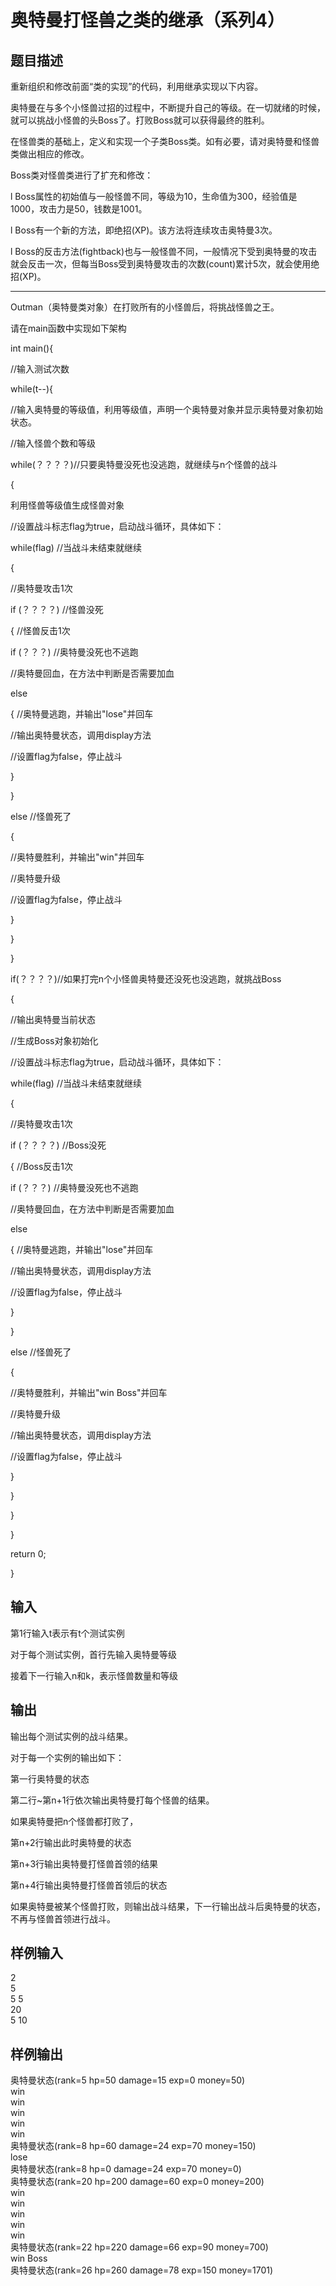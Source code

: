  # 奥特曼打怪兽之类的继承（系列4）  
  
 ## 题目描述  
 重新组织和修改前面“类的实现”的代码，利用继承实现以下内容。  
   
 奥特曼在与多个小怪兽过招的过程中，不断提升自己的等级。在一切就绪的时候，就可以挑战小怪兽的头Boss了。打败Boss就可以获得最终的胜利。  
   
 在怪兽类的基础上，定义和实现一个子类Boss类。如有必要，请对奥特曼和怪兽类做出相应的修改。  
   
 Boss类对怪兽类进行了扩充和修改：  
   
 l  Boss属性的初始值与一般怪兽不同，等级为10，生命值为300，经验值是1000，攻击力是50，钱数是1001。  
   
 l  Boss有一个新的方法，即绝招(XP)。该方法将连续攻击奥特曼3次。  
   
 l  Boss的反击方法(fightback)也与一般怪兽不同，一般情况下受到奥特曼的攻击就会反击一次，但每当Boss受到奥特曼攻击的次数(count)累计5次，就会使用绝招(XP)。  
   
   
   
 *******************************************************************************  
   
 Outman（奥特曼类对象）在打败所有的小怪兽后，将挑战怪兽之王。  
   
 请在main函数中实现如下架构  
   
 int main(){  
   
 //输入测试次数  
   
   
   
 while(t--){  
   
 //输入奥特曼的等级值，利用等级值，声明一个奥特曼对象并显示奥特曼对象初始状态。  
   
 //输入怪兽个数和等级  
   
   
   
 while(？？？？)//只要奥特曼没死也没逃跑，就继续与n个怪兽的战斗  
   
 {  
   
 利用怪兽等级值生成怪兽对象  
   
   
   
 //设置战斗标志flag为true，启动战斗循环，具体如下：  
   
 while(flag) //当战斗未结束就继续  
   
 {  
   
 //奥特曼攻击1次  
   
 if (？？？？)  //怪兽没死  
   
 {   //怪兽反击1次  
   
   
   
 if (？？？)       //奥特曼没死也不逃跑  
   
 //奥特曼回血，在方法中判断是否需要加血  
   
   
   
 else  
   
 {   //奥特曼逃跑，并输出"lose"并回车  
   
   
   
 //输出奥特曼状态，调用display方法  
   
   
   
 //设置flag为false，停止战斗  
   
   
   
 }  
   
 }  
   
 else //怪兽死了  
   
 {  
   
 //奥特曼胜利，并输出"win"并回车  
   
   
   
 //奥特曼升级  
   
   
   
 //设置flag为false，停止战斗  
   
   
   
 }  
   
 }  
   
 }  
   
   
   
 if(？？？？)//如果打完n个小怪兽奥特曼还没死也没逃跑，就挑战Boss  
   
 {  
   
 //输出奥特曼当前状态  
   
   
   
 //生成Boss对象初始化  
   
   
   
   
   
 //设置战斗标志flag为true，启动战斗循环，具体如下：  
   
   
   
 while(flag) //当战斗未结束就继续  
   
 {  
   
 //奥特曼攻击1次  
   
   
   
 if (？？？？)  //Boss没死  
   
 {   //Boss反击1次  
   
   
   
 if (？？？)       //奥特曼没死也不逃跑  
   
 //奥特曼回血，在方法中判断是否需要加血  
   
   
   
 else  
   
 {   //奥特曼逃跑，并输出"lose"并回车  
   
   
   
 //输出奥特曼状态，调用display方法  
   
   
   
 //设置flag为false，停止战斗  
   
   
   
 }  
   
 }  
   
   
   
 else //怪兽死了  
   
 {  
   
 //奥特曼胜利，并输出"win Boss"并回车  
   
   
   
 //奥特曼升级  
   
   
   
 //输出奥特曼状态，调用display方法  
   
   
   
 //设置flag为false，停止战斗  
   
   
   
 }  
   
 }  
   
 }  
   
 }  
   
 return 0;  
   
 }  
   
   
 ## 输入  
 第1行输入t表示有t个测试实例  
   
 对于每个测试实例，首行先输入奥特曼等级  
   
 接着下一行输入n和k，表示怪兽数量和等级  
   
 ## 输出  
 输出每个测试实例的战斗结果。  
   
 对于每一个实例的输出如下：  
   
 第一行奥特曼的状态  
   
 第二行~第n+1行依次输出奥特曼打每个怪兽的结果。  
   
 如果奥特曼把n个怪兽都打败了，  
   
 第n+2行输出此时奥特曼的状态  
   
 第n+3行输出奥特曼打怪兽首领的结果  
   
 第n+4行输出奥特曼打怪兽首领后的状态  
   
   
   
 如果奥特曼被某个怪兽打败，则输出战斗结果，下一行输出战斗后奥特曼的状态，不再与怪兽首领进行战斗。  
   
 ## 样例输入  
 2  
 5  
 5 5  
 20  
 5 10  
 ## 样例输出  
 奥特曼状态(rank=5 hp=50 damage=15 exp=0 money=50)  
 win  
 win  
 win  
 win  
 win  
 奥特曼状态(rank=8 hp=60 damage=24 exp=70 money=150)  
 lose  
 奥特曼状态(rank=8 hp=0 damage=24 exp=70 money=0)  
 奥特曼状态(rank=20 hp=200 damage=60 exp=0 money=200)  
 win  
 win  
 win  
 win  
 win  
 奥特曼状态(rank=22 hp=220 damage=66 exp=90 money=700)  
 win Boss  
 奥特曼状态(rank=26 hp=260 damage=78 exp=150 money=1701)  
   
  
